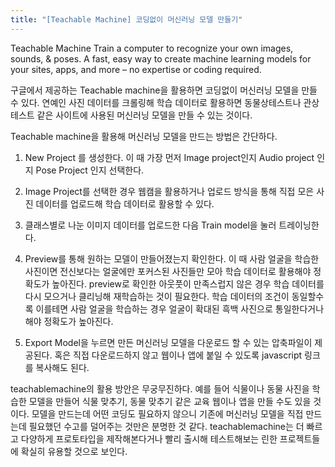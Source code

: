 ```yaml
---
title: "[Teachable Machine] 코딩없이 머신러닝 모델 만들기"
---
```


Teachable Machine
Train a computer to recognize your own images, sounds, & poses.
A fast, easy way to create machine learning models for your sites, apps, and more – no expertise or coding required.

 

구글에서 제공하는 Teachable machine을 활용하면 코딩없이 머신러닝 모델을 만들 수 있다. 연예인 사진 데이터를 크롤링해 학습 데이터로 활용하면 동물상테스트나 관상테스트 같은 사이트에 사용된 머신러닝 모델을 만들 수 있는 것이다.

Teachable machine을 활용해 머신러닝 모델을 만드는 방법은 간단하다.

 

1. New Project 를 생성한다. 이 때 가장 먼저 Image project인지 Audio project 인지  Pose Project 인지 선택한다.  

2. Image Project를 선택한 경우 웹캠을 활용하거나 업로드 방식을 통해 직접 모은 사진 데이터를 업로드해 학습 데이터로 활용할 수 있다.

3. 클래스별로 나눈 이미지 데이터를 업로드한 다음 Train model을 눌러 트레이닝한다.

4. Preview를 통해 원하는 모델이 만들어졌는지 확인한다. 이 때 사람 얼굴을 학습한 사진이면 전신보다는 얼굴에만 포커스된 사진들만 모아 학습 데이터로 활용해야 정확도가 높아진다. preview로 확인한 아웃풋이 만족스럽지 않은 경우 학습 데이터를 다시 모으거나 클리닝해 재학습하는 것이 필요한다. 학습 데이터의 조건이 동일할수록 이를테면 사람 얼굴을 학습하는 경우 얼굴이 확대된 흑백 사진으로 통일한다거나 해야 정확도가 높아진다. 

5. Export Model을 누르면 만든 머신러닝 모델을 다운로드 할 수 있는 압축파일이 제공된다. 혹은 직접 다운로드하지 않고 웹이나 앱에 붙일 수 있도록 javascript 링크를 복사해도 된다. 

 

teachablemachine의 활용 방안은 무궁무진하다. 예를 들어 식물이나 동물 사진을 학습한 모델을 만들어 식물 맞추기, 동물 맞추기 같은 교육 웹이나 앱을 만들 수도 있을 것이다. 모델을 만드는데 어떤 코딩도 필요하지 않으니 기존에 머신러닝 모델을 직접 만드는데 필요했던 수고를 덜어주는 것만은 분명한 것 같다. teachablemachine는 더 빠르고 다양하게 프로토타입을 제작해본다거나 빨리 출시해 테스트해보는 린한 프로젝트들에 확실히 유용할 것으로 보인다.
